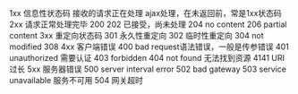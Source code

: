 1xx 信息性状态码 接收的请求正在处理
    ajax处理，在未返回前，常是1xx状态码
2xx 请求正常处理完毕
    200
    202 已接受，尚未处理
    204 no content
    206 partial content
3xx 重定向状态码
    301 永久性重定向
    302 临时性重定向
    304 not modified
    308
4xx 客户端错误
    400 bad request语法错误，一般是传参错误
    401 unauthorized 需要认证
    403 forbidden
    404 not found 无法找到资源
    4141 URI过长
5xx 服务器错误
    500 server interval error
    502 bad gateway
    503 service unavailable 服务不可用
    504 网关超时